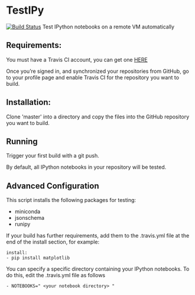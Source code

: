 # TestIPy
[![Build Status](https://travis-ci.org/marcusbooyah/IPy-CI.svg?branch=testing)](https://travis-ci.org/marcusbooyah/IPy-CI)
Test IPython notebooks on a remote VM automatically

## Requirements:
You must have a Travis CI account, you can get one [HERE](https://travis-ci.org)

Once you’re signed in, and synchronized your repositories from GitHub, go to your profile page and enable Travis CI for the repository you want to build.

## Installation:
Clone 'master' into a directory and copy the files into the GitHub repository you want to build.

## Running
Trigger your first build with a git push.

By default, all IPython notebooks in your repository will be tested.

## Advanced Configuration
This script installs the following packages for testing:
  - miniconda
  - jsonschema
  - runipy

If your build has further requirements, add them to the .travis.yml file at the end of the install section, for example:

```
install:
- pip install matplotlib
```

You can specify a specific directory containing your IPython notebooks. To do this, edit the .travis.yml file as follows

```
- NOTEBOOKS=" <your notebook directory> "
```
